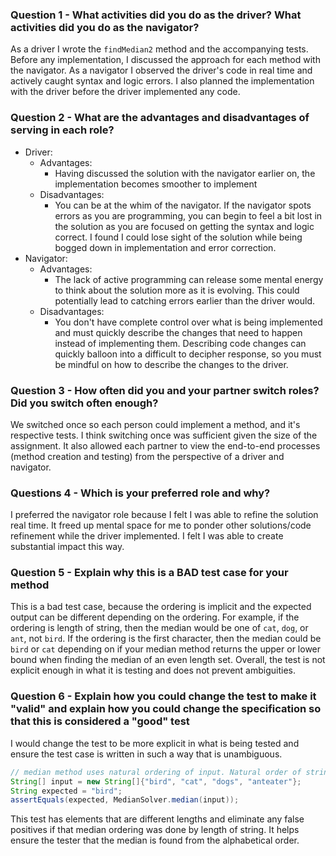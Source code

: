### Question 1 - What activities did you do as the driver? What activities did you do as the navigator?
As a driver I wrote the `findMedian2` method and the accompanying tests. Before any implementation, I discussed the approach for each method with the navigator.
As a navigator I observed the driver's code in real time and actively caught syntax and logic errors. I also planned the implementation with the driver before the driver implemented any code.

### Question 2 - What are the advantages and disadvantages of serving in each role?
* Driver:
  * Advantages:
    * Having discussed the solution with the navigator earlier on, the implementation becomes smoother to implement
  * Disadvantages:
    * You can be at the whim of the navigator. If the navigator spots errors as you are programming, you can begin to feel a bit lost in the solution as you are focused on getting the syntax and logic correct. I found I could lose sight of the solution while being bogged down in implementation and error correction. 
* Navigator:
  * Advantages:
    * The lack of active programming can release some mental energy to think about the solution more as it is evolving. This could potentially lead to catching errors earlier than the driver would.
  * Disadvantages:
    * You don't have complete control over what is being implemented and must quickly describe the changes that need to happen instead of implementing them. Describing code changes can quickly balloon into a difficult to decipher response, so you must be mindful on how to describe the changes to the driver.

### Question 3 - How often did you and your partner switch roles? Did you switch often enough?
We switched once so each person could implement a method, and it's respective tests.
I think switching once was sufficient given the size of the assignment.
It also allowed each partner to view the end-to-end processes (method creation and testing) from the perspective of a driver and navigator.

### Questions 4 - Which is your preferred role and why?
I preferred the navigator role because I felt I was able to refine the solution real time. 
It freed up mental space for me to ponder other solutions/code refinement while the driver implemented.
I felt I was able to create substantial impact this way.

### Question 5 - Explain why this is a BAD test case for your method
This is a bad test case, because the ordering is implicit and the expected output can be different depending on the ordering.
For example, if the ordering is length of string, then the median would be one of `cat`, `dog`, or `ant`, not `bird`.
If the ordering is the first character, then the median could be `bird` or `cat` depending on if your median method returns the upper or lower bound when finding the median of an even length set.
Overall, the test is not explicit enough in what it is testing and does not prevent ambiguities.

### Question 6 - Explain how you could change the test to make it "valid" and explain how you could change the specification so that this is considered a "good" test
I would change the test to be more explicit in what is being tested and ensure the test case is written in such a way that is unambiguous. 
```java
// median method uses natural ordering of input. Natural order of strings is alphabetical
String[] input = new String[]{"bird", "cat", "dogs", "anteater"};
String expected = "bird";
assertEquals(expected, MedianSolver.median(input)); 
```
This test has elements that are different lengths and eliminate any false positives if that median ordering was done by length of string.
It helps ensure the tester that the median is found from the alphabetical order.
